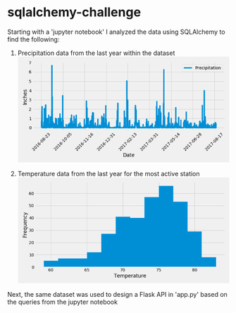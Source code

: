 # sqlalchemy-challenge

Starting with a 'jupyter notebook' I analyzed the data using SQLAlchemy to find the following:
1. Precipitation data from the last year within the dataset
![precipication_data](Images/precipitation.png)

2. Temperature data from the last year for the most active station
![temp_date](Images/temperature.png)

Next, the same dataset was used to design a Flask API in 'app.py' based on the queries from the jupyter notebook